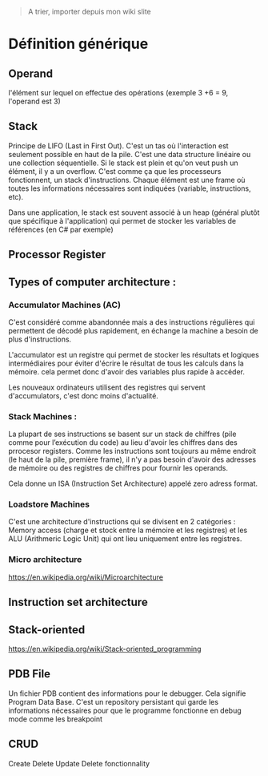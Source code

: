 > A trier, importer depuis mon wiki slite
# Définition générique

## Operand
l'élément sur lequel on effectue des opérations (exemple 3 +6 = 9, l'operand est 3)

## Stack
Principe de LIFO (Last in First Out). C'est un tas où l'interaction est seulement possible en haut de la pile. C'est une data structure linéaire ou une collection séquentielle. Si le stack est plein et qu'on veut push un élément, il y a un overflow. C'est comme ça que les processeurs fonctionnent, un stack d'instructions. Chaque élément est une frame où toutes les informations nécessaires sont indiquées (variable, instructions,  etc).

Dans une application, le stack est souvent associé à un heap (général plutôt que spécifique à l'application) qui permet de stocker les variables de références (en C# par exemple)

## Processor Register


## Types of computer architecture :
### Accumulator Machines (AC)
C'est considéré comme abandonnée mais a des instructions régulières qui permettent de décodé plus rapidement, en échange la machine a besoin de plus d'instructions.

L'accumulator est un registre qui permet de stocker les résultats et logiques intermédiaires pour éviter d'écrire le résultat de tous les calculs dans la mémoire. cela permet donc d'avoir des variables plus rapide à accéder.

Les nouveaux ordinateurs utilisent des registres qui servent d'accumulators, c'est donc moins d'actualité.


### Stack Machines :
La plupart de ses instructions se basent sur un stack de chiffres (pile comme pour l’exécution du code) au lieu d'avoir les chiffres dans des prrocesor registers. Comme les instructions sont toujours au même endroit (le haut de la pile, première frame), il n'y a pas besoin d'avoir des adresses de mémoire ou des registres de chiffres pour fournir les operands.

Cela donne un ISA (Instruction Set Architecture) appelé zero adress format.

### Loadstore Machines
C'est une architecture d'instructions qui se divisent en 2 catégories : Memory access (charge et stock entre la mémoire et les registres) et les ALU (Arithmeric Logic Unit) qui ont lieu uniquement entre les registres.

### Micro architecture
https://en.wikipedia.org/wiki/Microarchitecture

## Instruction set architecture

## Stack-oriented
https://en.wikipedia.org/wiki/Stack-oriented_programming

## PDB File
Un fichier PDB contient des informations pour le debugger. Cela signifie Program Data Base. C'est un repository persistant qui garde les informations nécessaires pour que le programme fonctionne en debug mode comme les breakpoint

## CRUD
Create Delete Update Delete fonctionnality
